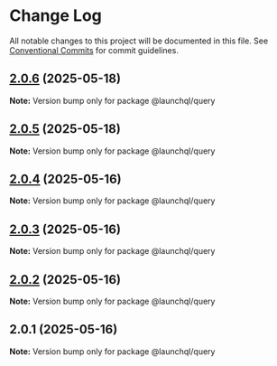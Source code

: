 # Change Log

All notable changes to this project will be documented in this file.
See [Conventional Commits](https://conventionalcommits.org) for commit guidelines.

## [2.0.6](https://github.com/launchql/launchql/compare/@launchql/query@2.0.5...@launchql/query@2.0.6) (2025-05-18)

**Note:** Version bump only for package @launchql/query





## [2.0.5](https://github.com/launchql/launchql/compare/@launchql/query@2.0.4...@launchql/query@2.0.5) (2025-05-18)

**Note:** Version bump only for package @launchql/query





## [2.0.4](https://github.com/launchql/launchql/compare/@launchql/query@2.0.3...@launchql/query@2.0.4) (2025-05-16)

**Note:** Version bump only for package @launchql/query





## [2.0.3](https://github.com/launchql/launchql/compare/@launchql/query@2.0.2...@launchql/query@2.0.3) (2025-05-16)

**Note:** Version bump only for package @launchql/query





## [2.0.2](https://github.com/launchql/launchql/compare/@launchql/query@2.0.1...@launchql/query@2.0.2) (2025-05-16)

**Note:** Version bump only for package @launchql/query





## 2.0.1 (2025-05-16)

**Note:** Version bump only for package @launchql/query
